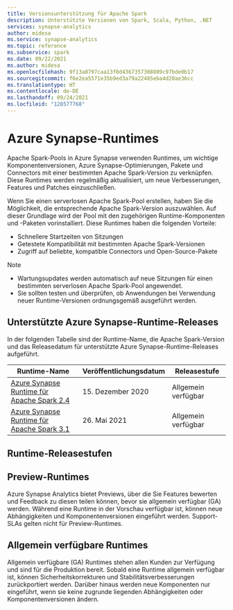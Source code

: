 ```yaml
---
title: Versionsunterstützung für Apache Spark
description: Unterstützte Versionen von Spark, Scala, Python, .NET
services: synapse-analytics
author: midesa
ms.service: synapse-analytics
ms.topic: reference
ms.subservice: spark
ms.date: 09/22/2021
ms.author: midesa
ms.openlocfilehash: 9f13a0797caa13f0d4367357308809c97bde0b17
ms.sourcegitcommit: f6e2ea5571e35b9ed3a79a22485eba4d20ae36cc
ms.translationtype: HT
ms.contentlocale: de-DE
ms.lasthandoff: 09/24/2021
ms.locfileid: "128577768"
---
```

# <a name="azure-synapse-runtimes"></a>Azure Synapse-Runtimes
Apache Spark-Pools in Azure Synapse verwenden Runtimes, um wichtige Komponentenversionen, Azure Synapse-Optimierungen, Pakete und Connectors mit einer bestimmten Apache Spark-Version zu verknüpfen. Diese Runtimes werden regelmäßig aktualisiert, um neue Verbesserungen, Features und Patches einzuschließen. 

Wenn Sie einen serverlosen Apache Spark-Pool erstellen, haben Sie die Möglichkeit, die entsprechende Apache Spark-Version auszuwählen. Auf dieser Grundlage wird der Pool mit den zugehörigen Runtime-Komponenten und -Paketen vorinstalliert. Diese Runtimes haben die folgenden Vorteile:

- Schnellere Startzeiten von Sitzungen
- Getestete Kompatibilität mit bestimmten Apache Spark-Versionen
- Zugriff auf beliebte, kompatible Connectors und Open-Source-Pakete

> [!NOTE]
> - Wartungsupdates werden automatisch auf neue Sitzungen für einen bestimmten serverlosen Apache Spark-Pool angewendet. 
> - Sie sollten testen und überprüfen, ob Anwendungen bei Verwendung neuer Runtime-Versionen ordnungsgemäß ausgeführt werden.

## <a name="supported-azure-synapse-runtime-releases"></a>Unterstützte Azure Synapse-Runtime-Releases 
In der folgenden Tabelle sind der Runtime-Name, die Apache Spark-Version und das Releasedatum für unterstützte Azure Synapse-Runtime-Releases aufgeführt.

|  Runtime-Name  | Veröffentlichungsdatum |  Releasestufe |
| ----- | ----- | ----- |
| [Azure Synapse Runtime für Apache Spark 2.4](./apache-spark-24-runtime.md) | 15. Dezember 2020 | Allgemein verfügbar|
| [Azure Synapse Runtime für Apache Spark 3.1](./apache-spark-3-runtime.md) | 26. Mai 2021 | Allgemein verfügbar |

## <a name="runtime-release-stages"></a>Runtime-Releasestufen

## <a name="preview-runtimes"></a>Preview-Runtimes
Azure Synapse Analytics bietet Previews, über die Sie Features bewerten und Feedback zu diesen teilen können, bevor sie allgemein verfügbar (GA) werden. Während eine Runtime in der Vorschau verfügbar ist, können neue Abhängigkeiten und Komponentenversionen eingeführt werden. Support-SLAs gelten nicht für Preview-Runtimes. 

## <a name="generally-available-runtimes"></a>Allgemein verfügbare Runtimes
Allgemein verfügbare (GA) Runtimes stehen allen Kunden zur Verfügung und sind für die Produktion bereit. Sobald eine Runtime allgemein verfügbar ist, können Sicherheitskorrekturen und Stabilitätsverbesserungen zurückportiert werden. Darüber hinaus werden neue Komponenten nur eingeführt, wenn sie keine zugrunde liegenden Abhängigkeiten oder Komponentenversionen ändern. 
